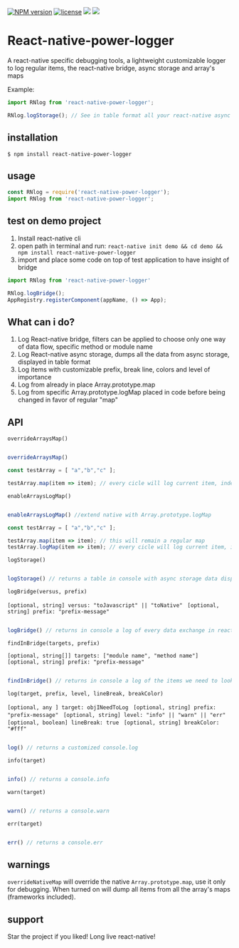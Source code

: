 [![NPM version](https://img.shields.io/npm/v/react-native-power-logger.svg)](https://www.npmjs.com/package/react-native-power-logger) [![license](https://img.shields.io/github/license/mashape/apistatus.svg)](https://github.com/MarcoTerzoloGit/react-native-power-logger/blob/master/LICENSE) ![](https://img.shields.io/npm/dt/react-native-power-logger.svg) ![](https://img.shields.io/badge/dependencies-no%20dependencies-%231e88e5%20.svg)
# React-native-power-logger  
A react-native specific debugging tools, a lightweight customizable logger to log regular items, the react-native bridge, async storage and array's maps

Example:
```js
import RNlog from 'react-native-power-logger';

RNlog.logStorage(); // See in table format all your react-native async storage
```

## installation
```
$ npm install react-native-power-logger
```

## usage
```js
const RNlog = require('react-native-power-logger');
import RNlog from 'react-native-power-logger';
```

## test on demo project 
1. Install react-native cli
2. open path in terminal and run:
`react-native init demo && cd demo && npm install react-native-power-logger`
3. import and place some code on top of test application to have insight of bridge
```js
import RNlog from 'react-native-power-logger'

RNlog.logBridge();
AppRegistry.registerComponent(appName, () => App);
```

## What can i do?
1. Log React-native bridge, filters can be applied to choose only one way of data flow, specific method or module name
2. Log React-native async storage, dumps all the data from async storage, displayed in table format
3. Log items with customizable prefix, break line, colors and level of importance
4. Log from already in place Array.prototype.map
5. Log from specific Array.prototype.logMap placed in code before being changed in favor of regular "map"

## API
`overrideArraysMap()`
```js

overrideArraysMap()

const testArray = [ "a","b","c" ];

testArray.map(item => item); // every cicle will log current item, index and total array

```

`enableArraysLogMap()`
```js

enableArraysLogMap() //extend native with Array.prototype.logMap

const testArray = [ "a","b","c" ];

testArray.map(item => item); // this will remain a regular map
testArray.logMap(item => item); // every cicle will log current item, index and total array

```

`logStorage()`
```js

logStorage() // returns a table in console with async storage data displayed

```

`logBridge(versus, prefix)` 

`[optional, string] versus: "toJavascript" || "toNative" `
`[optional, string] prefix: "prefix-message" `
```js

logBridge() // returns in console a log of every data exchange in react-native bridge

```

`findInBridge(targets, prefix)` 

`[optional, string[]] targets: ["module name", "method name"] `
`[optional, string] prefix: "prefix-message" `
```js

findInBridge() // returns in console a log of the items we need to look up in bridge

```

`log(target, prefix, level, lineBreak, breakColor)`

`[optional, any ] target: objINeedToLog `
`[optional, string] prefix: "prefix-message" `
`[optional, string] level: "info" || "warn" || "err" `
`[optional, boolean] lineBreak: true `
`[optional, string] breakColor: "#fff" `
```js

log() // returns a customized console.log

```

`info(target)`
```js

info() // returns a console.info

```

`warn(target)`
```js

warn() // returns a console.warn

```

`err(target)`
```js

err() // returns a console.err

```


## warnings
`overrideNativeMap` will override the native `Array.prototype.map`, use it only for debugging. When turned on will dump all items from all the array's maps (frameworks included).

## support
Star the project if you liked! Long live react-native!
